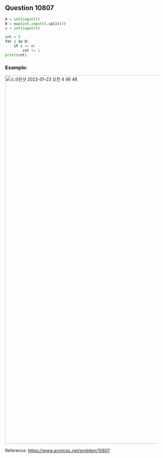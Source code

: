 ## Question 10807


```python 3
A = int(input())
B = map(int,input().split())
v = int(input())

cnt = 0
for i in B:
    if i == v:
        cnt += 1
print(cnt)

```


### Example:
<img width="1213" alt="스크린샷 2023-01-23 오전 4 46 46" src="https://user-images.githubusercontent.com/107760647/213936967-9cf38837-0e54-4ac5-abe6-0681f8aafbd9.png">


Reference:
https://www.acmicpc.net/problem/10807
